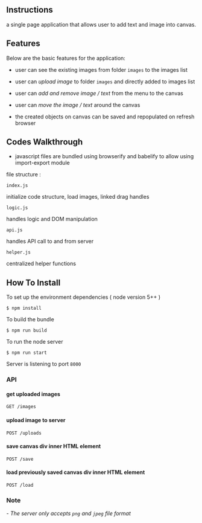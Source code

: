 ## Instructions

a single page application that allows user to add text and image into canvas.

## Features

Below are the basic features for the application:

- user can see the existing images from folder `images` to the images list
- user can *upload image* to folder `images` and directly added to images list
- user can *add and remove image / text* from the menu to the canvas
- user can *move the image / text* around the canvas

- the created objects on canvas can be saved and repopulated on refresh browser

## Codes Walkthrough

- javascript files are bundled using browserify and babelify to allow using import-export module

file structure :
```
index.js
```
initialize code structure, load images, linked drag handles

```
logic.js
```
handles logic and DOM manipulation

```
api.js
```
handles API call to and from server

```
helper.js
```
centralized helper functions


## How To Install

To set up the environment dependencies ( node version 5++ )

```
$ npm install
```

To build the bundle

```
$ npm run build
```

To run the node server

```
$ npm run start
```

Server is listening to port `8000`

### API

#### get uploaded images

```
GET /images
```

#### upload image to server

```
POST /uploads
```

#### save canvas div inner HTML element

```
POST /save
```

#### load previously saved canvas div inner HTML element

```
POST /load
```

### Note

_- The server only accepts `png` and `jpeg` file format_